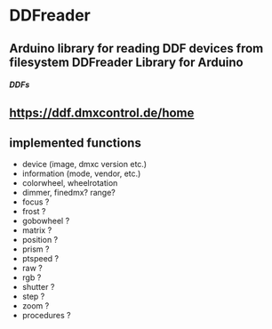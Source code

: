 # DDFreader
Arduino library for reading DDF devices from filesystem
DDFreader Library for Arduino
----
##### DDFs
 https://ddf.dmxcontrol.de/home
---
## implemented functions
 * device (image, dmxc version etc.)
 * information (mode, vendor, etc.)
 * colorwheel, wheelrotation
 * dimmer, finedmx? range?
 * focus ?
 * frost ?
 * gobowheel ?
 * matrix ?
 * position ?
 * prism ?
 * ptspeed ?
 * raw ?
 * rgb ?
 * shutter ?
 * step ?
 * zoom ?
 * procedures ?
